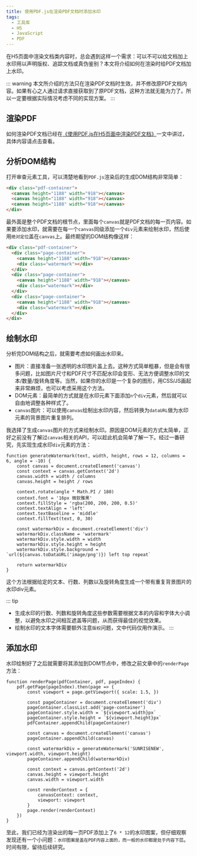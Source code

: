 ```yaml
---
title: 使用PDF.js在渲染PDF文档时添加水印
tags:
  - 工具库
  - H5
  - JavaScript
  - PDF
---
```


在H5页面中渲染文档类内容时，总会遇到这样一个需求：可以不可以给文档加上水印用以声明版权、追踪文档或真伪鉴别？本文将介绍如何在渲染时给PDF文档加上水印。
<!-- more -->
::: warning
本文所介绍的方法只在渲染PDF文档时生效，并不修改原PDF文档内容。如果有心之人通过请求直接获取到了原PDF文档，这种方法就无能为力了。所以一定要根据实际情况考虑不同的实现方案。
:::

## 渲染PDF

如何渲染PDF文档已经在[《使用PDF.js在H5页面中渲染PDF文档》](/libraries/pdfjs/render-pdf-in-h5-using-pdfjs.md)一文中讲过，具体内容请点击查看。

## 分析DOM结构

打开审查元素工具，可以清楚地看到`PDF.js`渲染后的生成DOM结构非常简单：

``` html
<div class="pdf-container">
  <canvas height="1188" width="918"></canvas>
  <canvas height="1188" width="918"></canvas>
  <canvas height="1188" width="918"></canvas>
</div>
```

最外面是整个PDF文档的根节点，里面每个`canvas`就是PDF文档的每一页内容。如果要添加水印，就需要在每一个`canvas`同级添加一个`div`元素来绘制水印，然后使用`绝对定位`盖在`canvas`上。最终期望的DOM结构像这样：

``` html
<div class="pdf-container">
  <div class="page-container">
    <canvas height="1188" width="918"></canvas>
    <div class="watermark"></div>
  </div>
  <div class="page-container">
    <canvas height="1188" width="918"></canvas>
    <div class="watermark"></div>
  </div>
  <div class="page-container">
    <canvas height="1188" width="918"></canvas>
    <div class="watermark"></div>
  </div>
</div>
```

## 绘制水印

分析完DOM结构之后，就需要考虑如何画出水印来。

- 图片：直接准备一张透明的水印图片盖上去。这种方式简单粗暴，但是会有很多问题，比如图片尺寸和PDF尺寸不匹配水印会变形、无法方便调整水印的文本/数量/旋转角度等。当然，如果你的水印是一个复杂的图形，用CSS/JS画起来非常麻烦，也可以考虑采用这个方法。
- DOM元素：最简单的方式就是在水印元素下面添加`n`个`div`元素，然后就可以自由地调整各种样式了。
- `canvas`图片：可以使用`canvas`绘制出水印内容，然后转换为`dataURL`做为水印元素的背景图片重复排列。

我选择了生成`canvas`图片的方式来绘制水印。原因是DOM元素的方式太简单，正好之前没有了解过`canvas`相关的API，可以趁此机会简单了解一下。经过一番研究，先实现生成水印`div`元素的方法：

``` js{7,18}
function generateWatermark(text, width, height, rows = 12, columns = 6, angle = -10) {
    const canvas = document.createElement('canvas')
    const context = canvas.getContext('2d')
    canvas.width = width / columns
    canvas.height = height / rows

    context.rotate(angle * Math.PI / 180)
    context.font = '16px 微软雅黑'
    context.fillStyle = 'rgba(200, 200, 200, 0.5)'
    context.textAlign = 'left'
    context.textBaseline = 'middle'
    context.fillText(text, 0, 30)

    const watermarkDiv = document.createElement('div')
    watermarkDiv.className = 'watermark'
    watermarkDiv.style.width = width
    watermarkDiv.style.height = height
    watermarkDiv.style.background = `url(${canvas.toDataURL('image/png')}) left top repeat`

    return watermarkDiv
}
```

这个方法根据给定的文本、行数、列数以及旋转角度生成一个带有重复背景图片的水印div元素。

::: tip

- 生成水印的行数、列数和旋转角度这些参数需要根据文本的内容和字体大小调整，以避免水印之间相互遮盖等问题，从而获得最佳的视觉效果。
- 绘制水印的文本字体需要额外注意`版权`问题，文中代码仅用作演示。
:::

## 添加水印

水印绘制好了之后就需要将其添加到DOM节点中，修改之前文章中的`renderPage`方法：

``` js{5-9,14-15}
function renderPage(pdfContainer, pdf, pageIndex) {
    pdf.getPage(pageIndex).then(page => {
        const viewport = page.getViewport({ scale: 1.5, })

        const pageContainer = document.createElement('div')
        pageContainer.classList.add('page-container')
        pageContainer.style.width = `${viewport.width}px`
        pageContainer.style.height = `${viewport.height}px`
        pdfContainer.appendChild(pageContainer)

        const canvas = document.createElement('canvas')
        pageContainer.appendChild(canvas)

        const watermarkDiv = generateWatermark('SUNRISENEW', viewport.width, viewport.height)
        pageContainer.appendChild(watermarkDiv)

        const context = canvas.getContext('2d')
        canvas.height = viewport.height
        canvas.width = viewport.width

        const renderContext = {
            canvasContext: context,
            viewport: viewport
        }
        page.render(renderContext)
    })
}
```

至此，我们已经为渲染出的每一页PDF添加上了`6 * 12`的水印图案，但仔细观察发现还有一个小问题：`水印图案是盖在PDF内容上面的，而一般的水印都是处于内容下层`。时间有限，留待后续研究。
